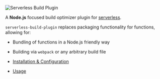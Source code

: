 ![Serverless Build Plugin](https://i.imgur.com/6ARU4Xm.png)

A **Node.js** focused build optimizer plugin for [serverless](https://github.com/serverless/serverless).

`serverless-build-plugin` replaces packaging functionality for functions, allowing for:
- Bundling of functions in a Node.js friendly way
- Building via `webpack` or any arbitrary build file


- [Installation & Configuration](./docs/Install%20&%20Config.md)
- [Usage](./docs/Usage.md)
